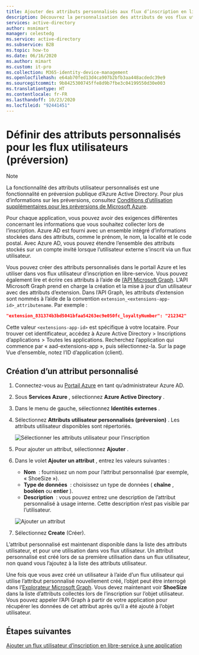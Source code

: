 ```yaml
---
title: Ajouter des attributs personnalisés aux flux d’inscription en libre-service - Azure AD
description: Découvrez la personnalisation des attributs de vos flux utilisateur d’inscription en libre-service.
services: active-directory
author: msmimart
manager: celestedg
ms.service: active-directory
ms.subservice: B2B
ms.topic: how-to
ms.date: 06/16/2020
ms.author: mimart
ms.custom: it-pro
ms.collection: M365-identity-device-management
ms.openlocfilehash: e64ab70fed13d4ca907b2bfb3aa448acdedc39e9
ms.sourcegitcommit: 9b8425300745ffe8d9b7fbe3c04199550d30e003
ms.translationtype: HT
ms.contentlocale: fr-FR
ms.lasthandoff: 10/23/2020
ms.locfileid: "92441451"
---
```

# <a name="define-custom-attributes-for-user-flows-preview"></a>Définir des attributs personnalisés pour les flux utilisateurs (préversion)

> [!NOTE]
> La fonctionnalité des attributs utilisateur personnalisés est une fonctionnalité en préversion publique d’Azure Active Directory. Pour plus d’informations sur les préversions, consultez [Conditions d’utilisation supplémentaires pour les préversions de Microsoft Azure](https://azure.microsoft.com/support/legal/preview-supplemental-terms/).

Pour chaque application, vous pouvez avoir des exigences différentes concernant les informations que vous souhaitez collecter lors de l’inscription. Azure AD est fourni avec un ensemble intégré d’informations stockées dans des attributs, comme le prénom, le nom, la localité et le code postal. Avec Azure AD, vous pouvez étendre l’ensemble des attributs stockés sur un compte invité lorsque l’utilisateur externe s’inscrit via un flux utilisateur.

Vous pouvez créer des attributs personnalisés dans le portail Azure et les utiliser dans vos flux utilisateur d’inscription en libre-service. Vous pouvez également lire et écrire ces attributs à l’aide de [l’API Microsoft Graph](../../active-directory-b2c/manage-user-accounts-graph-api.md). L’API Microsoft Graph prend en charge la création et la mise à jour d’un utilisateur avec des attributs d’extension. Dans l’API Graph, les attributs d’extension sont nommés à l’aide de la convention `extension_<extensions-app-id>_attributename`. Par exemple :

```JSON
"extension_831374b3bd5041bfaa54263ec9e050fc_loyaltyNumber": "212342"
```

Cette valeur `<extensions-app-id>` est spécifique à votre locataire. Pour trouver cet identificateur, accédez à Azure Active Directory > Inscriptions d’applications > Toutes les applications. Recherchez l’application qui commence par « aad-extensions-app », puis sélectionnez-la. Sur la page Vue d’ensemble, notez l’ID d’application (client).

## <a name="create-a-custom-attribute"></a>Création d’un attribut personnalisé

1. Connectez-vous au [Portail Azure](https://portal.azure.com) en tant qu’administrateur Azure AD.
2. Sous **Services Azure** , sélectionnez **Azure Active Directory** .
3. Dans le menu de gauche, sélectionnez **Identités externes** .
4. Sélectionnez **Attributs utilisateur personnalisés (préversion)** . Les attributs utilisateur disponibles sont répertoriés.

   ![Sélectionner les attributs utilisateur pour l’inscription](media/user-flow-add-custom-attributes/user-attributes.png)

5. Pour ajouter un attribut, sélectionnez **Ajouter** .
6. Dans le volet **Ajouter un attribut** , entrez les valeurs suivantes :

   - **Nom**  : fournissez un nom pour l’attribut personnalisé (par exemple, « ShoeSize »).
   - **Type de données**  : choisissez un type de données ( **chaîne** , **booléen** ou **entier** ).
   - **Description**  : vous pouvez entrez une description de l’attribut personnalisé à usage interne. Cette description n’est pas visible par l’utilisateur.

   ![Ajouter un attribut](media/user-flow-add-custom-attributes/add-an-attribute.png)

7. Sélectionnez **Create** (Créer).

L’attribut personnalisé est maintenant disponible dans la liste des attributs utilisateur, et pour une utilisation dans vos flux utilisateur. Un attribut personnalisé est créé lors de sa première utilisation dans un flux utilisateur, non quand vous l’ajoutez à la liste des attributs utilisateur.

Une fois que vous avez créé un utilisateur à l’aide d’un flux utilisateur qui utilise l’attribut personnalisé nouvellement créé, l’objet peut être interrogé dans l’[Explorateur Microsoft Graph](https://developer.microsoft.com/graph/graph-explorer). Vous devez maintenant voir **ShoeSize** dans la liste d’attributs collectés lors de l’inscription sur l’objet utilisateur. Vous pouvez appeler l’API Graph à partir de votre application pour récupérer les données de cet attribut après qu’il a été ajouté à l’objet utilisateur.

## <a name="next-steps"></a>Étapes suivantes

[Ajouter un flux utilisateur d’inscription en libre-service à une application](self-service-sign-up-user-flow.md)